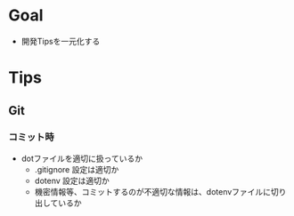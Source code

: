 # Goal

- 開発Tipsを一元化する

# Tips

## Git

### コミット時

- dotファイルを適切に扱っているか
  - .gitignore 設定は適切か
  - dotenv 設定は適切か
  - 機密情報等、コミットするのが不適切な情報は、dotenvファイルに切り出しているか
  
